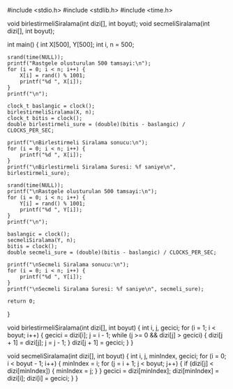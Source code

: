 #include <stdio.h>
#include <stdlib.h>
#include <time.h>

void birlestirmeliSiralama(int dizi[], int boyut);
void secmeliSiralama(int dizi[], int boyut);

int main() {
    int X[500], Y[500];
    int i, n = 500;

    srand(time(NULL));
    printf("Rastgele olusturulan 500 tamsayi:\n");
    for (i = 0; i < n; i++) {
        X[i] = rand() % 1001;
        printf("%d ", X[i]);
    }
    printf("\n");

    clock_t baslangic = clock();
    birlestirmeliSiralama(X, n);
    clock_t bitis = clock();
    double birlestirmeli_sure = (double)(bitis - baslangic) / CLOCKS_PER_SEC;

    printf("\nBirlestirmeli Siralama sonucu:\n");
    for (i = 0; i < n; i++) {
        printf("%d ", X[i]);
    }
    printf("\nBirlestirmeli Siralama Suresi: %f saniye\n", birlestirmeli_sure);

    srand(time(NULL));
    printf("\nRastgele olusturulan 500 tamsayi:\n");
    for (i = 0; i < n; i++) {
        Y[i] = rand() % 1001;
        printf("%d ", Y[i]);
    }
    printf("\n");

    baslangic = clock();
    secmeliSiralama(Y, n);
    bitis = clock();
    double secmeli_sure = (double)(bitis - baslangic) / CLOCKS_PER_SEC;

    printf("\nSecmeli Siralama sonucu:\n");
    for (i = 0; i < n; i++) {
        printf("%d ", Y[i]);
    }
    printf("\nSecmeli Siralama Suresi: %f saniye\n", secmeli_sure);

    return 0;
}

void birlestirmeliSiralama(int dizi[], int boyut) {
    int i, j, gecici;
    for (i = 1; i < boyut; i++) {
        gecici = dizi[i];
        j = i - 1;
        while (j >= 0 && dizi[j] > gecici) {
            dizi[j + 1] = dizi[j];
            j = j - 1;
        }
        dizi[j + 1] = gecici;
    }
}

void secmeliSiralama(int dizi[], int boyut) {
    int i, j, minIndex, gecici;
    for (i = 0; i < boyut - 1; i++) {
        minIndex = i;
        for (j = i + 1; j < boyut; j++) {
            if (dizi[j] < dizi[minIndex]) {
                minIndex = j;
            }
        }
        gecici = dizi[minIndex];
        dizi[minIndex] = dizi[i];
        dizi[i] = gecici;
    }
}
